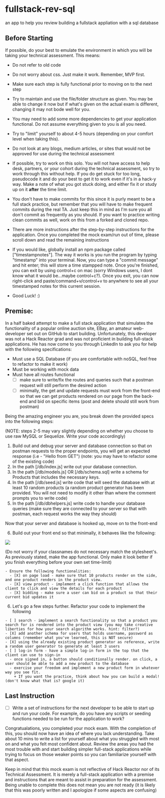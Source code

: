 # fullstack-rev-sql
an app to help you review building a fullstack appliation with a sql database

## Before Starting
If possible, do your best to emulate the environment in which you will be taking your technical assessment. This means:
 - Do not refer to old code

 - Do not worry about css. Just make it work. Remember, MVP first.

 - Make sure each step is fully functional prior to moving on to the next step

 - Try to maintain and use the file/folder structure as given. You may be able to change it now but if what's given on the actual exam is different, changing it may not bode well for you.

 - You may need to add some more dependencies to get your application functional. Do not assume everything given to you is all you need.

 - Try to "limit" yourself to about 4-5 hours (depending on your comfort level when taking this).

 - Do not look at any blogs, medium articles, or sites that would not be approved for use during the technical assessment

 - If possible, try to work on this solo. You will not have access to help desk, partners, or your cohort during the technical assessment, so try to work through this without help. If you do get stuck for too long, pseudocode it and do your best to get it to work even if it's in a hack-y way. Make a note of what you got stuck doing, and either fix it or study up on it **after** the time limit.

 - You don't have to make commits for this since it is purly meant to be a full stack practice, but remember that you will have to make frequent commits during the real TA. Just keep this in mind as I'm sure you all don't commit as frequently as you should. If you want to practice writing clean commits as well, work on this from a forked and cloned repo.

 - There are more instructions after the step-by-step instructions for the application. Once you completed the mock exam/run out of time, please scroll down and read the remaining instructions
 
 * If you would like, globally install an npm package called ["timestampnotes"]. The way it works is you run the program by typing "timestamp" into your terminal. Now, you can type a "commit message" and hit enter; this will store a time stampped note. Once you're finished, you can exit by using control+c on mac (sorry Windows users, I dont know what it would be...maybe control+c?). Once you exit, you can now right-click and paste/command+v/control+v to anywhere to see all your timestamped notes for this current session.

 - Good Luck! :)

## Premise:
In a half baked attempt to make a full stack application that simulates the functionality of a popular online auction site, EBay, an amateur web-developer set out on GitHub to start building. Unfortunately, this developer was not a Hack Reactor grad and was not proficient in building full-stack applications. He has now come to you through LinkedIn to ask you for help with the following specifications:

  - Must use a SQL Database (if you are comfortable with noSQL, feel free to refactor to make it work)
  - Must be working with mock data
  - Must have all routes functional
    - [ ] make sure to write/fix the routes and queries such that a postman request will still perform the desired action
    - [ ] minimally, the get and update requests must work from the front-end so that we can get products rendered on our page from the back-end and bid on specific items (post and delete should still work from postman)

Being the amazing engineer you are, you break down the provided specs into the following steps:

(NOTE: steps 2-5 may vary slightly depending on whether you choose to use raw MySQL or Sequelize. Write your code accordingly)

  1. Build out and debug your server and database connection so that on postman requests to the proper endpoints, you will get an expected response (i.e - "Hello from GET") (note: you may have to refactor some of the existing code)
  2. In the path [/db/index.js] write out your database connection.
  3. In the path [/db/models.js] OR [/db/schema.sql] write a schema for Products that includes the necessary keys.
  4. In the path [/db/seed.js] write code that will seed the database with at least 10 random products (a random product generator has been provided. You will not need to modify it other than where the comment prompts you to write code)
  5. In the path [/db/dbhelpers.js] write code to handle your database queries (make sure they are connected to your server so that with postman, each request works the way they should)
  
  Now that your server and database is hooked up, move on to the front-end

  6. Build out your front end so that minimally, it behaves like the following:

  ![](EBid.gif)

  (Do not worry if your classnames do not necessary match the stylesheet's. As previously stated, make the app functional. Only make it look better if you finish everything before your own set time-limit)

    - Ensure the following functionalities:
      - [X] on page load - make sure that 10 products render on the side, and one product renders in the product view.
      - [X] view product - implement a click function that allows the client to click and view the details for each product
      - [X] bidding - make sure a user can bid on a product so that their current bid updates it
  
  6. Let's go a few steps further. Refactor your code to implement the following
  
    - [ ] search - implement a search functionality so that a product you search for is rendered into the product view (you may take creative liberties for how your search algorithm works. hint: filter?)
    - [X] add another schema for users that holds username, password as columns (remember what you've learned, this is NOT secure)
    - [X] using the already existing product generator as reference, write a random user generator to generate at least 3 users
    - [ ] log-in form - have a simple log-in form in the top that the client can use to sign-in 
      - once signed in, a button should conditionally render. on click, a user should be able to add a new product to the database
      - exercise your freedom and implement a new product form in whatever way you see fit. 
        + If you want the practice, think about how you can build a modal! (don't know what that is? google it)



## Last Instruction
  - [ ] Write a set of instructions for the next developer to be able to start up and run your code. For example, do you have any scripts or seeding functions needed to be run for the application to work?

Congratualations, you completed your mock exam. With the completion of this, you should now have an idea of where you lack understanding. Take about 10 mins to write a list for yourself about what you struggled with most on and what you felt most confident about. Review the areas you had the most trouble with and start building simpler full-stack applications while trying to focus on those weaker points so you can familiarize yourself with that aspect.

Keep in mind that this mock exam is not reflective of Hack Reactor nor of its Technical Assessment. It is merely a full-stack application with a premise and instructions that are meant to assist in preparation for the assessment. Being unable to complete this does not mean you are not ready (it is likely that this was poorly written and I apologize if some aspects are confusing)
